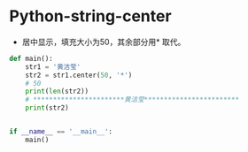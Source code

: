 # Python-string-center

- 居中显示，填充大小为50，其余部分用* 取代。

```python
def main():
    str1 = '黄洁莹'
    str2 = str1.center(50, '*')
    # 50
    print(len(str2))
    # ***********************黄洁莹************************
    print(str2)


if __name__ == '__main__':
    main()

```

